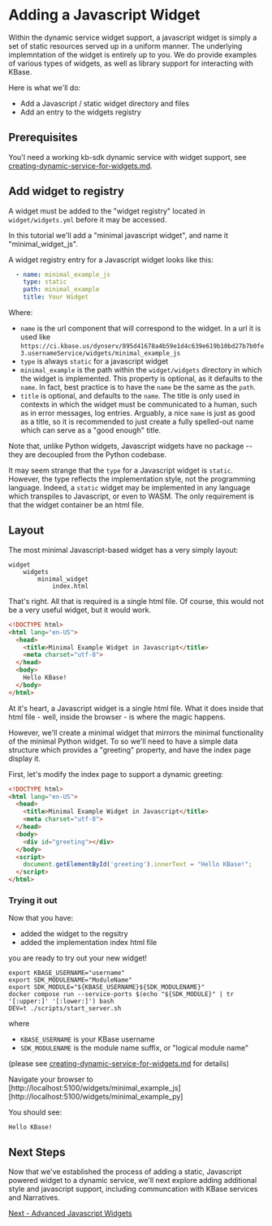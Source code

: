 # Adding a Javascript Widget

Within the dynamic service widget support, a javascript widget is simply a set of static resources served up in a uniform manner. The underlying implemntation of the widget is entirely up to you. We do provide examples of various types of widgets, as well as library support for interacting with KBase.

Here is what we'll do:

- Add a Javascript / static widget directory and files
- Add an entry to the widgets registry

## Prerequisites

You'l need a working kb-sdk dynamic service with widget support, see [creating-dynamic-service-for-widgets.md](creating-dynamic-service-for-widgets.md).

## Add widget to registry

A widget must be added to the "widget registry" located in `widget/widgets.yml` before it may be accessed. 

In this tutorial we'll add a "minimal javascript widget", and name it "minimal_widget_js".

A widget registry entry for a Javascript widget looks like this: 

```yaml
  - name: minimal_example_js
    type: static
    path: minimal_example
    title: Your Widget
```

Where:

- `name` is the url component that will correspond to the widget. In a url it is used like
  `https://ci.kbase.us/dynserv/895d41678a4b59e1d4c639e619b10bd27b7b0fe3.usernameService/widgets/minimal_example_js`
- `type` is always `static` for a javascript widget
- `minimal_example` is the path within the `widget/widgets` directory in which the widget is implemented. This property is optional, as it defaults to the `name`. In fact, best practice is to have the `name` be the same as the `path`.
- `title` is optional, and defaults to the `name`. The title is only used in contexts in which the widget must be communicated to a human, such as in error messages, log entries. Arguably, a nice `name` is just as good as a title, so it is recommended to just create a fully spelled-out name which can serve as a "good enough" title.

Note that, unlike Python widgets, Javascript widgets have no package -- they are decoupled from the Python codebase.

It may seem strange that the `type` for a Javascript widget is `static`. However, the type reflects the implementation style, not the programming language. Indeed, a `static` widget may be implemented in any language which transpiles to Javascript, or even to WASM. The only requirement is that the widget container be an html file.

## Layout

The most minimal Javascript-based widget has a very simply layout:

```text
widget
    widgets
        minimal_widget
            index.html
```

That's right. All that is required is a single html file. Of course, this would not be a very useful widget, but it would work. 

```html
<!DOCTYPE html>
<html lang="en-US">
  <head>
    <title>Minimal Example Widget in Javascript</title>
    <meta charset="utf-8">
  </head>
  <body>
    Hello KBase!
  </body>
</html>
```

At it's heart, a Javascript widget is a single html file. What it does inside that html file - well, inside the browser - is where the magic happens.

However, we'll create a minimal widget that mirrors the minimal functionality of the minimal Python widget. To so we'll need to have a simple data structure which provides a "greeting" property, and have the index page display it.

First, let's modify the index page to support a dynamic greeting:

```html
<!DOCTYPE html>
<html lang="en-US">
  <head>
    <title>Minimal Example Widget in Javascript</title>
    <meta charset="utf-8">
  </head>
  <body>
    <div id="greeting"></div>
  </body>
  <script>
    document.getElementById('greeting').innerText = "Hello KBase!";
  </script>
</html>
```

### Trying it out

Now that you have:

- added the widget to the regsitry
- added the implementation index html file

you are ready to try out your new widget!

```shell
export KBASE_USERNAME="username"
export SDK_MODULENAME="ModuleName" 
export SDK_MODULE="${KBASE_USERNAME}${SDK_MODULENAME}"
docker compose run --service-ports $(echo "${SDK_MODULE}" | tr '[:upper:]' '[:lower:]') bash
DEV=t ./scripts/start_server.sh
```

where

- `KBASE_USERNAME` is your KBase username
- `SDK_MODULENAME` is the module name suffix, or "logical module name"

(please see [creating-dynamic-service-for-widgets.md](creating-dynamic-service-for-widgets.md) for details)

Navigate your browser to [http://localhost:5100/widgets/minimal_example_js][http://localhost:5100/widgets/minimal_example_py]

You should see: 

```text
Hello KBase!
```

## Next Steps

Now that we've established the process of adding a static, Javascript powered widget to a dynamic service, we'll next explore adding additional style and javascript support, including communcation with KBase services and Narratives.

[Next - Advanced Javascript Widgets](advanced-javascript-widgets.md)

